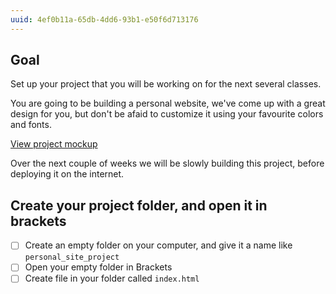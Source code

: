 ```yaml
---
uuid: 4ef0b11a-65db-4dd6-93b1-e50f6d713176
---
```


## Goal

Set up your project that you will be working on for the next several classes.

You are going to be building a personal website, we've come up with a great
design for you, but don't be afaid to customize it using your favourite colors and fonts.


[View project mockup](https://cl.ly/2u3D2E2f1m08)

Over the next couple of weeks we will be slowly building this project, before deploying
it on the internet.


## Create your project folder, and open it in brackets

- [ ] Create an empty folder on your computer, and give it a name like `personal_site_project`
- [ ] Open your empty folder in Brackets
- [ ] Create file in your folder called `index.html`

<!-- TODO: Add instructional video / gif -->
